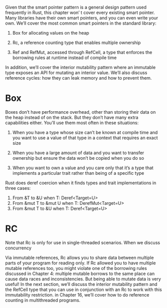 Given that the smart pointer pattern is a general design
pattern used frequently in Rust, this chapter won’
t cover every existing smart pointer. Many libraries have
their own smart pointers, and you can even write
your own. We’ll cover the most common
smart pointers in the standard library:

1.  Box<T> for allocating values on the heap

1.  Rc<T>, a reference counting type
    that enables multiple ownership

1.  Ref<T>
    and RefMut<T>, accessed through RefCell<T>, a type that
    enforces the borrowing rules at runtime instead of compile time

In addition, we’ll cover the interior mutability
pattern where an immutable type exposes an API for mutating
an interior value. We’ll also discuss reference
cycles: how they can leak memory and how to
prevent them.

# Box<T>

Boxes don’t have performance overhead, other than
storing their data on the heap instead of on the
stack. But they don’t have many extra
capabilities either. You’ll use them most often
in these situations:

1. When you have
   a type whose size can’t be known at
   compile time and you want to use a value of
   that type in a context that requires an exact size

1. When you have a large amount of data
   and you want to transfer ownership but ensure the data
   won’t be copied when you do so
1. When you want to own a value and you care
   only that it’s a type that implements a
   particular trait rather than being of a specific type

Rust does deref coercion when it finds types and trait implementations in three cases:

1. From &T to &U when T: Deref<Target=U>
1. From &mut T to &mut U when T: DerefMut<Target=U>
1. From &mut T to &U when T: Deref<Target=U>

# RC<T>

Note that Rc<T> is only for use
in single-threaded scenarios. When we discuss concurrency

Via immutable references, Rc<T> allows you to share data between multiple parts of your program for reading only. If Rc<T> allowed you to have multiple mutable references too, you might violate one of the borrowing rules discussed in Chapter 4: multiple mutable borrows to the same place can cause data races and inconsistencies. But being able to mutate data is very useful! In the next section, we’ll discuss the interior mutability pattern and the RefCell<T> type that you can use in conjunction with an Rc<T> to work with this immutability restriction.
in Chapter 16, we’ll cover how to
do reference counting in multithreaded programs.
